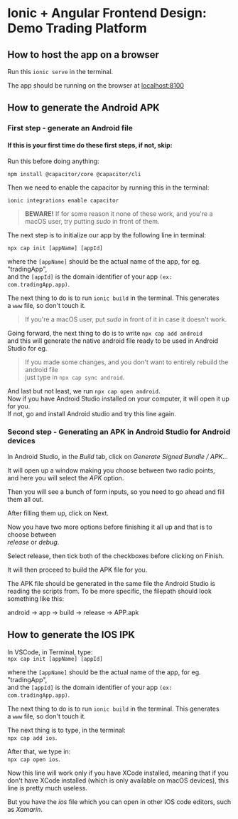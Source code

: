 # Ionic + Angular Frontend Design: Demo Trading Platform

## How to host the app on a browser

Run this ```ionic serve``` in the terminal.

The app should be running on the browser at [localhost:8100](http://localhost:8100)

## How to generate the Android APK

### First step - generate an Android file

#### If this is your first time do these first steps, if not, skip:

Run this before doing anything:

```npm install @capacitor/core @capacitor/cli```

Then we need to enable the capacitor by running this in the terminal:

```ionic integrations enable capacitor```

> **BEWARE!** If for some reason it none of these work, and you're a macOS user, 
> try putting _sudo_ in front of them.

The next step is to initialize our app by the following line in terminal: <br>

```npx cap init [appName] [appId]```

where the `[appName]` should be the actual name of the app, for eg. "tradingApp", <br>
and the `[appId]` is the domain identifier of your app `(ex: com.tradingApp.app)`.

The next thing to do is to run ```ionic build``` in the terminal. This generates <br>
a ```www``` file, so don't touch it.

> If you're a macOS user, put _sudo_ in front of it in case it doesn't work. 

Going forward, the next thing to do is to write ```npx cap add android``` <br>
and this will generate the native android file ready to be used in Android Studio for eg.

> If you made some changes, and you don't want to entirely rebuild the android file <br>
> just type in ```npx cap sync android```.

And last but not least, we run ```npx cap open android```. <br>
Now if you have Android Studio installed on your computer, it will open it up for you. <br>
If not, go and install Android studio and try this line again.

### Second step - Generating an APK in Android Studio for Android devices

In Android Studio, in the _Build_ tab, click on _Generate Signed Bundle / APK..._

It will open up a window making you choose between two radio points, <br>
and here you will select the _APK_ option. <br>

Then you will see a bunch of form inputs, so you need to go ahead and fill them all out.<br>

After filling them up, click on Next.

Now you have two more options before finishing it all up and that is to choose between <br>
_release_ or _debug_.

Select release, then tick both of the checkboxes before clicking on Finish.

It will then proceed to build the APK file for you.

The APK file should be generated in the same file the Android Studio is reading the scripts from.
To be more specific, the filepath should look something like this:

android -> app -> build -> release -> APP.apk

## How to generate the IOS IPK

In VSCode, in Terminal, type: <br>
```npx cap init [appName] [appId]```

where the `[appName]` should be the actual name of the app, for eg. "tradingApp", <br>
and the `[appId]` is the domain identifier of your app `(ex: com.tradingApp.app)`.

The next thing to do is to run ```ionic build``` in the terminal. This generates <br>
a ```www``` file, so don't touch it.

The next thing is to type, in the terminal: <br>
```npx cap add ios```.

After that, we type in: <br>
```npx cap open ios```.

Now this line will work only if you have XCode installed, meaning that if you don't
have XCode installed (which is only available on macOS devices), this line is pretty
much useless.

But you have the _ios_ file which you can open in other IOS code editors, such as
_Xamarin_.
